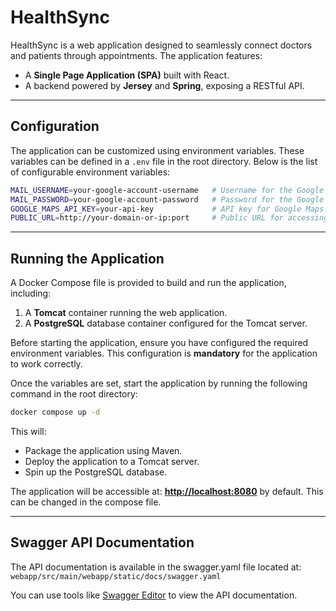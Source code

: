 # **HealthSync**

HealthSync is a web application designed to seamlessly connect doctors and patients through appointments. The application features:
- A **Single Page Application (SPA)** built with React.
- A backend powered by **Jersey** and **Spring**, exposing a RESTful API.

---

## **Configuration**

The application can be customized using environment variables. These variables can be defined in a `.env` file in the root directory. Below is the list of configurable environment variables:

```bash
MAIL_USERNAME=your-google-account-username   # Username for the Google mailing account
MAIL_PASSWORD=your-google-account-password   # Password for the Google mailing account
GOOGLE_MAPS_API_KEY=your-api-key             # API key for Google Maps integration in the React SPA
PUBLIC_URL=http://your-domain-or-ip:port     # Public URL for accessing the application (default: http://localhost:8080)
```


---

## **Running the Application**

A Docker Compose file is provided to build and run the application, including:
1. A **Tomcat** container running the web application.
2. A **PostgreSQL** database container configured for the Tomcat server.

Before starting the application, ensure you have configured the required environment variables. This configuration is **mandatory** for the application to work correctly.

Once the variables are set, start the application by running the following command in the root directory:
```sh
docker compose up -d
```

This will:
- Package the application using Maven.
- Deploy the application to a Tomcat server.
- Spin up the PostgreSQL database.

The application will be accessible at: 
**[http://localhost:8080](http://localhost:8080)** by default. This can be changed in the compose file.

---


## **Swagger API Documentation**

The API documentation is available in the swagger.yaml file located at: `webapp/src/main/webapp/static/docs/swagger.yaml` 

You can use tools like [Swagger Editor](https://editor.swagger.io/) to view the API documentation.
